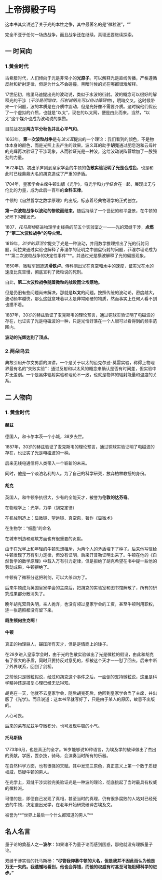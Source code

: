 # 上帝掷骰子吗

这本书其实讲述了关于光的本性之争，其中最著名的是“微粒说”，“”



完全不亚于任何一场热战争，而且战争还在继续，真理还要继续探索。

## 一 时间向

### 1.黄金时代

古希腊时代，人们倾向于光是非常小的**光原子**。可以解释光是直线传播，严格遵循反射和折射定律，但是为什么不会碰撞，黑暗时候的光在哪都很难解释。

17世纪初，格里马迪提出光的波动说，类似于水波的衍射。波的概念可以很好的解释光的干涉（*干涉是明暗纹，衍射说明光可以绕过障碍物*），明暗交叉。这时候带来一个问题，波的本质是在介质中震动，但是光好像不需要介质。这时候他们假设了一个虚拟的介质，也就是“以太”，现在的以太网，便是由此而来。当然，“以太”这个媒介也成为波动说的累赘。

目前战况是**两方平分秋色并且心平气和**。

1663年，**第一次波粒战争**是有*波义耳*提出的一个理论：我们看到的颜色，不是物体本身的颜色，而是光照上去产生的效果。波义耳的助手**胡克**通过肥皂泡和云母片的光辉再次验证了干涉现象，从而验证光是一种波，这给波动说阵营增加了一股强劲的力量。

1672年初，初出茅庐刚到皇家学会的牛顿的**色散实验证明了光是合成色**，也是和此时已经鼎鼎大名的胡克造成了严重的矛盾。

1704年，皇家学会主席牛顿出版《光学》，将光学和力学结合在一起，展现出无与伦比的力量，成为此后一百年的**金科玉律**。

牛顿的《自然哲学之数学原理》的出版，标志着经典物理学的正式创立。

**第一次波粒战争以波动的惨败而结束**，随后持续了一个世纪的和平盛景，在牛顿的光环下闪耀发光。

1807，*托马斯杨*挤进物理学史经典的前五个实验室之一——光的双缝干涉，**点燃了“第二次波粒战争”的导火索。**

1819年，*31岁的菲涅尔*提交了光是一种波动，并用数学推理推出了光的衍射问题，阿拉果通过实验也解释了菲涅尔的证明之中圆盘衍射的问题，菲涅尔理论成为**“第二次波粒战争的决定性事件”**。并通过光是横波解释了光的偏振现象。

1850年，微粒军团遭遇**滑铁卢**。傅科测出光在真空和水中的速度，证实光在水的速度比真空慢，彻底宣判了微粒说的死刑。

自此，**第二次波粒战争随着微粒的战败而尘埃落地。**

但是仍旧有些问题尚未解决，那就是**以太**的问题。按照传统的波动论，密度越大，波动频率越快，那么这就意味着以太是非常刚硬的物质，然而事实上任何人看不到也摸不着。

1887年，30岁的赫兹验证了麦克斯韦的理论预言，通过铜球实验证明了电磁波的存在，也证实了光是电磁波的一种，只是光恰好落在一个人眼可以看得到的频率范围内。

**波动的光辉达到了顶点。**

### 2.两朵乌云

典故引用开尔文男爵的演讲，一个是关于以太的迈克尔逊-莫雷实验，称得上物理界最有名的“失败实验”：通过反射和以太风的概念来确认是否有时间差，但实验中并无差别。一个是黑体辐射实验和理论不一致，也就是物体的辐射能量和温度的关系。







## 二 人物向

### 1. 黄金时代

#### 赫兹

德国人，和卡尔本茨一个小城，38岁去世。

1887年，30岁的赫兹验证了麦克斯韦的理论预言，通过铜球实验证明了电磁波的存在，也证实了光是电磁波的一种。

后来无线电通信将人类带入一个崭新的未来。

同时，他是一个淡泊名利的人。为了自己的科学研究，放弃柏林教授的身份。

#### 胡克

英国人，和牛顿争执很大，少有的全能天才，被誉为**伦敦的达芬奇**。

在物理学上：光学，力学（胡克定律）

在机械制造上：显微镜、望远镜、真空泵，著作《显微术》

在生物学：“细胞”的命名

在城市制造和建筑方面也有很重要的贡献。

由于在光学上和年轻的牛顿思想相斥，为两个人的矛盾埋下了种子。后来他写信给牛顿发现了万有引力定律，但没有证明，后来开普勒证明出来了。牛顿在他的《自然哲学的数学原理》中载入万有引力定律，但是拒绝了胡克希望在书中提一些他的劳动成果，牛顿拒绝了。

牛顿有了微积分这把利剑，可以大杀四方了。

后来牛顿成为英国皇家学会的主席后，把胡克的实验室和图书馆解散了，所有的研究成果都分散消失了。

晚年胡克双目失明，亲人抛弃，也没有领过皇家学会的工资，甚至牛顿利用职权，连一张遗照都没有留下来。

**既生顿何生克啊！**

#### 牛顿

真正的物理巨人，碾压所有天才，但是是情商上的矮子。

在28岁进入皇家学会时，由于光的色散实验做出了光是微粒的假设，由此和胡克有了很大的矛盾，同时只要持反对意见的，都被这个天才一一怼了回去。后来中断了外界联系，回到了剑桥。

之前他只是微粒假说，经过和胡克这个事件之后，一面倒的支持微粒说，这里是科学精神还是报复心理已经无法得知。

胡克在一天，他就不去皇家学会，随后胡克死后，他回到皇家学会当了主席，并出版了《光学》。而且说道：这本书早就写好了，只是由于某人的原因，故意不出版的。

人心可畏。

后来的莱布尼兹争夺微积分，也可发现牛顿的小气。

#### 托马斯杨

1773年6月，也是真正的全才。16岁能够说10种语言，为埃及学的破译做出了杰出的贡献，学医，耍杂技，骑马，会演奏当时所有的乐器。

在自然科学方面，也有很强的天赋。其中发现三原色，真正意义上第一个敢于质疑权威，质疑牛顿的男人。

在光学上，双缝干涉实验完美验证光是一种波的理论，彻底挑起了当时最具有权威的微粒派。

可惜的是，即便自己发现了真相，甚至当时的真理，仍有很多腐败的人站对已经死去的牛顿，决定退出光学，在老年开始研究破译古埃及文。

被誉为**“世界上最后一个什么都知道的男人”**

## 名人名言

量子论的奠基人之一**波尔**：如果谁不为量子论而感到困惑，那他就没有理解量子论。

双缝干涉实验的托马斯杨：**“尽管我仰慕牛顿的大名，但是我并不因此而认为他是万无一失的。我遗憾地看到，他也会弄错，而他的权威有时甚至可能阻碍科学的进步。”**